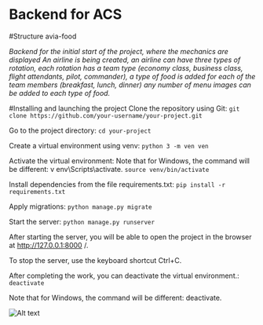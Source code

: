 # Backend for ACS
#Structure avia-food

 *Backend for the initial start of the project, where the mechanics are displayed
An airline is being created, an airline can have three types of rotation, each rotation has a team type (economy class, business class, flight attendants, pilot, commander), a type of food is added for each of the team members (breakfast, lunch, dinner) any number of menu images can be added to each type of food.*


#Installing and launching the project
Clone the repository using Git:
```git clone https://github.com/your-username/your-project.git```


Go to the project directory:
```cd your-project```

Create a virtual environment using venv:
```python 3 -m ven ven```

Activate the virtual environment:
Note that for Windows, the command will be different: v env\Scripts\activate.
```source venv/bin/activate```

Install dependencies from the file requirements.txt:
```pip install -r requirements.txt```

Apply migrations:
```python manage.py migrate```

Start the server:
```python manage.py runserver```

After starting the server, you will be able to open the project in the browser at http://127.0.0.1:8000 /.

To stop the server, use the keyboard shortcut Ctrl+C.

After completing the work, you can deactivate the virtual environment.:
```deactivate```

Note that for Windows, the command will be different: deactivate.

![Alt text](images/readme.jpg "Optional title")